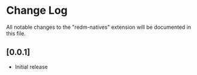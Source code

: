 # Change Log

All notable changes to the "redm-natives" extension will be documented in this file.

## [0.0.1]

- Initial release